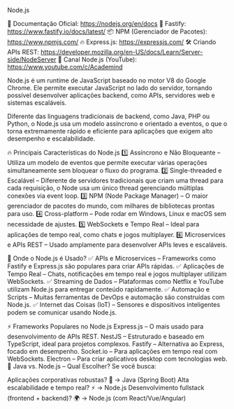 Node.js

📜 Documentação Oficial: https://nodejs.org/en/docs
🚀 Fastify: https://www.fastify.io/docs/latest/
📦 NPM (Gerenciador de Pacotes): https://www.npmjs.com/
🔥 Express.js: https://expressjs.com/
🛠 Criando APIs REST: https://developer.mozilla.org/en-US/docs/Learn/Server-side/NodeServer
🎥 Canal Node.js (YouTube): https://www.youtube.com/c/Academind

Node.js é um runtime de JavaScript baseado no motor V8 do Google Chrome. Ele permite executar JavaScript no lado do servidor, tornando possível desenvolver aplicações backend, como APIs, servidores web e sistemas escaláveis.

Diferente das linguagens tradicionais de backend, como Java, PHP ou Python, o Node.js usa um modelo assíncrono e orientado a eventos, o que o torna extremamente rápido e eficiente para aplicações que exigem alto desempenho e escalabilidade.

🔥 Principais Características do Node.js
1️⃣ Assíncrono e Não Bloqueante – Utiliza um modelo de eventos que permite executar várias operações simultaneamente sem bloquear o fluxo do programa.
2️⃣ Single-threaded e Escalável – Diferente de servidores tradicionais que criam uma thread para cada requisição, o Node usa um único thread gerenciando múltiplas conexões via event loop.
3️⃣ NPM (Node Package Manager) – O maior gerenciador de pacotes do mundo, com milhares de bibliotecas prontas para uso.
4️⃣ Cross-platform – Pode rodar em Windows, Linux e macOS sem necessidade de ajustes.
5️⃣ WebSockets e Tempo Real – Ideal para aplicações de tempo real, como chats e jogos multiplayer.
6️⃣ Microservices e APIs REST – Usado amplamente para desenvolver APIs leves e escaláveis.

📌 Onde o Node.js é Usado?
✅ APIs e Microservices – Frameworks como Fastify e Express.js são populares para criar APIs rápidas.
✅ Aplicações de Tempo Real – Chats, notificações em tempo real e jogos multiplayer utilizam WebSockets.
✅ Streaming de Dados – Plataformas como Netflix e YouTube utilizam Node.js para entregar conteúdo rapidamente.
✅ Automação e Scripts – Muitas ferramentas de DevOps e automação são construídas com Node.js.
✅ Internet das Coisas (IoT) – Sensores e dispositivos inteligentes podem se comunicar usando Node.js.

⚡ Frameworks Populares no Node.js
Express.js – O mais usado para desenvolvimento de APIs REST.
NestJS – Estruturado e baseado em TypeScript, ideal para projetos complexos.
Fastify – Alternativa ao Express, focado em desempenho.
Socket.io – Para aplicações em tempo real com WebSockets.
Electron – Para criar aplicativos desktop com tecnologias web.
🎯 Java vs. Node.js – Qual Escolher?
Se você busca:

Aplicações corporativas robustas? 🏢 → Java (Spring Boot)
Alta escalabilidade e tempo real? ⚡ → Node.js
Desenvolvimento fullstack (frontend + backend)? 🌍 → Node.js (com React/Vue/Angular)
